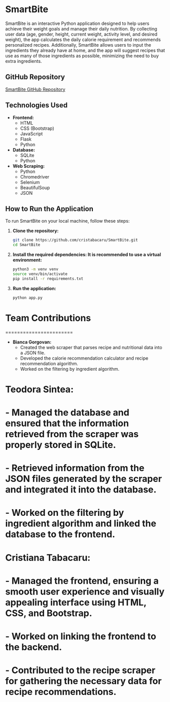 # SmartBite

SmartBite is an interactive Python application designed to help users achieve their weight goals and manage their daily nutrition. By collecting user data (age, gender, height, current weight, activity level, and desired weight), the app calculates the daily calorie requirement and recommends personalized recipes. Additionally, SmartBite allows users to input the ingredients they already have at home, and the app will suggest recipes that use as many of those ingredients as possible, minimizing the need to buy extra ingredients.

## GitHub Repository
[SmartBite GitHub Repository](https://github.com/cristabacaru/SmartBite.git)

## Technologies Used
- **Frontend:**
  - HTML
  - CSS (Bootstrap)
  - JavaScript
  - Flask
  - Python
- **Database:**
  - SQLite
  - Python
- **Web Scraping:**
  - Python
  - Chromedriver
  - Selenium
  - BeautifulSoup
  - JSON

## How to Run the Application
To run SmartBite on your local machine, follow these steps:

1. **Clone the repository:**
   ```bash
   git clone https://github.com/cristabacaru/SmartBite.git
   cd SmartBite
   ```

2. **Install the required dependencies: It is recommended to use a virtual environment:**
    ```bash
    python3 -m venv venv
    source venv/bin/activate
    pip install -r requirements.txt

    ```

3. **Run the application:**
    ```bash
    python app.py
    ```

# Team Contributions
=======================
- **Bianca Gorgovan:**
  - Created the web scraper that parses recipe and nutritional data into a JSON file.
  - Developed the calorie recommendation calculator and recipe recommendation algorithm.
  - Worked on the filtering by ingredient algorithm.
#
# Teodora Sintea:
# - Managed the database and ensured that the information retrieved from the scraper was properly stored in SQLite.
# - Retrieved information from the JSON files generated by the scraper and integrated it into the database.
# - Worked on the filtering by ingredient algorithm and linked the database to the frontend.
#
# Cristiana Tabacaru:
# - Managed the frontend, ensuring a smooth user experience and visually appealing interface using HTML, CSS, and Bootstrap.
# - Worked on linking the frontend to the backend.
# - Contributed to the recipe scraper for gathering the necessary data for recipe recommendations.
